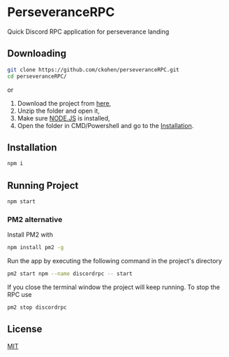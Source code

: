 # PerseveranceRPC
Quick Discord RPC application for perseverance landing

## Downloading
```bash
git clone https://github.com/ckohen/perseveranceRPC.git
cd perseveranceRPC/
```
or
1. Download the project from [here](https://github.com/ckohen/perseveranceRPC/archive/main.zip),
2. Unzip the folder and open it,
3. Make sure [NODE.JS](https://nodejs.org/en/) is installed,
4. Open the folder in CMD/Powershell and go to the [Installation](#Installation).

## Installation
```bash
npm i
```

## Running Project
```bash
npm start
```
### PM2 alternative
Install PM2 with
```bash
npm install pm2 -g
```
Run the app by executing the following command in the project's directory
```bash
pm2 start npm --name discordrpc -- start
```
If you close the terminal window the project will keep running.
To stop the RPC use
```bash
pm2 stop discordrpc
```


## License
[MIT](https://github.com/ckohen/perseveranceRPC/blob/main/LICENSE)
